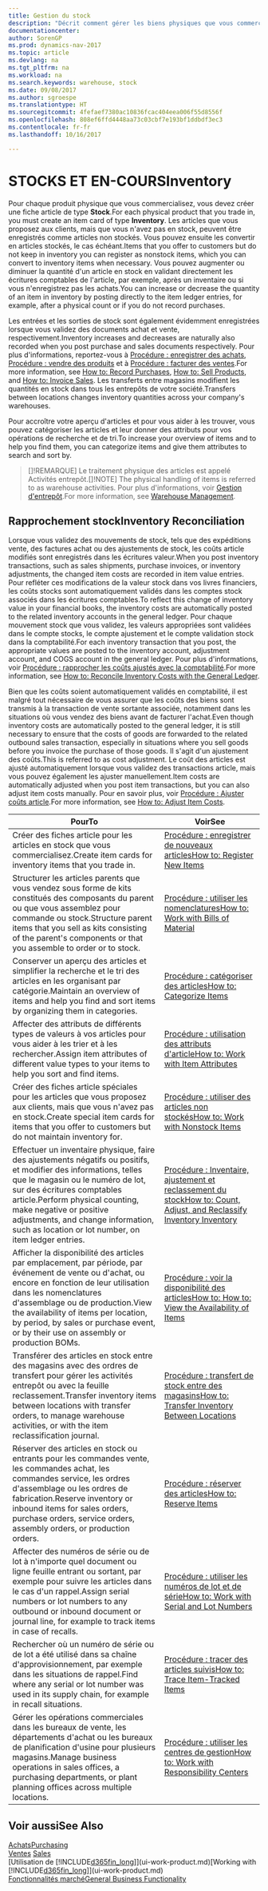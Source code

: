 ```yaml
---
title: Gestion du stock
description: "Décrit comment gérer les biens physiques que vous commercialisez, par exemple, la gestion du stock de votre entrepôt."
documentationcenter: 
author: SorenGP
ms.prod: dynamics-nav-2017
ms.topic: article
ms.devlang: na
ms.tgt_pltfrm: na
ms.workload: na
ms.search.keywords: warehouse, stock
ms.date: 09/08/2017
ms.author: sgroespe
ms.translationtype: HT
ms.sourcegitcommit: 4fefaef7380ac10836fcac404eea006f55d8556f
ms.openlocfilehash: 808ef6ffd4448aa73c03cbf7e193bf1ddbdf3ec3
ms.contentlocale: fr-fr
ms.lasthandoff: 10/16/2017

---
```


# <a name="inventory"></a><span data-ttu-id="357ce-103">STOCKS ET EN-COURS</span><span class="sxs-lookup"><span data-stu-id="357ce-103">Inventory</span></span>
<span data-ttu-id="357ce-104">Pour chaque produit physique que vous commercialisez, vous devez créer une fiche article de type **Stock**.</span><span class="sxs-lookup"><span data-stu-id="357ce-104">For each physical product that you trade in, you must create an item card of type **Inventory**.</span></span> <span data-ttu-id="357ce-105">Les articles que vous proposez aux clients, mais que vous n'avez pas en stock, peuvent être enregistrés comme articles non stockés. Vous pouvez ensuite les convertir en articles stockés, le cas échéant.</span><span class="sxs-lookup"><span data-stu-id="357ce-105">Items that you offer to customers but do not keep in inventory you can register as nonstock items, which you can convert to inventory items when necessary.</span></span> <span data-ttu-id="357ce-106">Vous pouvez augmenter ou diminuer la quantité d'un article en stock en validant directement les écritures comptables de l'article, par exemple, après un inventaire ou si vous n'enregistrez pas les achats.</span><span class="sxs-lookup"><span data-stu-id="357ce-106">You can increase or decrease the quantity of an item in inventory by posting directly to the item ledger entries, for example, after a physical count or if you do not record purchases.</span></span>

<span data-ttu-id="357ce-107">Les entrées et les sorties de stock sont également évidemment enregistrées lorsque vous validez des documents achat et vente, respectivement.</span><span class="sxs-lookup"><span data-stu-id="357ce-107">Inventory increases and decreases are naturally also recorded when you post purchase and sales documents respectively.</span></span> <span data-ttu-id="357ce-108">Pour plus d'informations, reportez-vous à [Procédure : enregistrer des achats](purchasing-how-record-purchases.md), [Procédure : vendre des produits](sales-how-sell-products.md) et à [Procédure : facturer des ventes](sales-how-invoice-sales.md).</span><span class="sxs-lookup"><span data-stu-id="357ce-108">For more information, see [How to: Record Purchases](purchasing-how-record-purchases.md), [How to: Sell Products](sales-how-sell-products.md), and [How to: Invoice Sales](sales-how-invoice-sales.md).</span></span> <span data-ttu-id="357ce-109">Les transferts entre magasins modifient les quantités en stock dans tous les entrepôts de votre société.</span><span class="sxs-lookup"><span data-stu-id="357ce-109">Transfers between locations changes inventory quantities across your company's warehouses.</span></span>   

<span data-ttu-id="357ce-110">Pour accroître votre aperçu d'articles et pour vous aider à les trouver, vous pouvez catégoriser les articles et leur donner des attributs pour vos opérations de recherche et de tri.</span><span class="sxs-lookup"><span data-stu-id="357ce-110">To increase your overview of items and to help you find them, you can categorize items and give them attributes to search and sort by.</span></span>

> <span data-ttu-id="357ce-111">[]!REMARQUE] Le traitement physique des articles est appelé Activités entrepôt.</span><span class="sxs-lookup"><span data-stu-id="357ce-111">[]!NOTE] The physical handling of items is referred to as warehouse activities.</span></span> <span data-ttu-id="357ce-112">Pour plus d'informations, voir [Gestion d'entrepôt](warehouse-manage-warehouse.md).</span><span class="sxs-lookup"><span data-stu-id="357ce-112">For more information, see [Warehouse Management](warehouse-manage-warehouse.md).</span></span>

## <a name="inventory-reconciliation"></a><span data-ttu-id="357ce-113">Rapprochement stock</span><span class="sxs-lookup"><span data-stu-id="357ce-113">Inventory Reconciliation</span></span>
<span data-ttu-id="357ce-114">Lorsque vous validez des mouvements de stock, tels que des expéditions vente, des factures achat ou des ajustements de stock, les coûts article modifiés sont enregistrés dans les écritures valeur.</span><span class="sxs-lookup"><span data-stu-id="357ce-114">When you post inventory transactions, such as sales shipments, purchase invoices, or inventory adjustments, the changed item costs are recorded in item value entries.</span></span> <span data-ttu-id="357ce-115">Pour refléter ces modifications de la valeur stock dans vos livres financiers, les coûts stocks sont automatiquement validés dans les comptes stock associés dans les écritures comptables.</span><span class="sxs-lookup"><span data-stu-id="357ce-115">To reflect this change of inventory value in your financial books, the inventory costs are automatically posted to the related inventory accounts in the general ledger.</span></span> <span data-ttu-id="357ce-116">Pour chaque mouvement stock que vous validez, les valeurs appropriées sont validées dans le compte stocks, le compte ajustement et le compte validation stock dans la comptabilité.</span><span class="sxs-lookup"><span data-stu-id="357ce-116">For each inventory transaction that you post, the appropriate values are posted to the inventory account, adjustment account, and COGS account in the general ledger.</span></span> <span data-ttu-id="357ce-117">Pour plus d'informations, voir [Procédure : rapprocher les coûts ajustés avec la comptabilité](finance-how-to-post-inventory-costs-to-the-general-ledger.md).</span><span class="sxs-lookup"><span data-stu-id="357ce-117">For more information, see [How to: Reconcile Inventory Costs with the General Ledger](finance-how-to-post-inventory-costs-to-the-general-ledger.md).</span></span>

<span data-ttu-id="357ce-118">Bien que les coûts soient automatiquement validés en comptabilité, il est malgré tout nécessaire de vous assurer que les coûts des biens sont transmis à la transaction de vente sortante associée, notamment dans les situations où vous vendez des biens avant de facturer l'achat.</span><span class="sxs-lookup"><span data-stu-id="357ce-118">Even though inventory costs are automatically posted to the general ledger, it is still necessary to ensure that the costs of goods are forwarded to the related outbound sales transaction, especially in situations where you sell goods before you invoice the purchase of those goods.</span></span> <span data-ttu-id="357ce-119">Il s'agit d'un ajustement des coûts.</span><span class="sxs-lookup"><span data-stu-id="357ce-119">This is referred to as cost adjustment.</span></span> <span data-ttu-id="357ce-120">Le coût des articles est ajusté automatiquement lorsque vous validez des transactions article, mais vous pouvez également les ajuster manuellement.</span><span class="sxs-lookup"><span data-stu-id="357ce-120">Item costs are automatically adjusted when you post item transactions, but you can also adjust item costs manually.</span></span> <span data-ttu-id="357ce-121">Pour en savoir plus, voir [Procédure : Ajuster coûts article](inventory-how-adjust-item-costs.md).</span><span class="sxs-lookup"><span data-stu-id="357ce-121">For more information, see [How to: Adjust Item Costs](inventory-how-adjust-item-costs.md).</span></span>

|<span data-ttu-id="357ce-122">Pour</span><span class="sxs-lookup"><span data-stu-id="357ce-122">To</span></span> |<span data-ttu-id="357ce-123">Voir</span><span class="sxs-lookup"><span data-stu-id="357ce-123">See</span></span> |
|---|----|
|<span data-ttu-id="357ce-124">Créer des fiches article pour les articles en stock que vous commercialisez.</span><span class="sxs-lookup"><span data-stu-id="357ce-124">Create item cards for inventory items that you trade in.</span></span>|[<span data-ttu-id="357ce-125">Procédure : enregistrer de nouveaux articles</span><span class="sxs-lookup"><span data-stu-id="357ce-125">How to: Register New Items</span></span>](inventory-how-register-new-items.md)|
|<span data-ttu-id="357ce-126">Structurer les articles parents que vous vendez sous forme de kits constitués des composants du parent ou que vous assemblez pour commande ou stock.</span><span class="sxs-lookup"><span data-stu-id="357ce-126">Structure parent items that you sell as kits consisting of the parent's components or that you assemble to order or to stock.</span></span>|[<span data-ttu-id="357ce-127">Procédure : utiliser les nomenclatures</span><span class="sxs-lookup"><span data-stu-id="357ce-127">How to: Work with Bills of Material</span></span>](inventory-how-work-BOMs.md)|
|<span data-ttu-id="357ce-128">Conserver un aperçu des articles et simplifier la recherche et le tri des articles en les organisant par catégorie.</span><span class="sxs-lookup"><span data-stu-id="357ce-128">Maintain an overview of items and help you find and sort items by organizing them in categories.</span></span>|[<span data-ttu-id="357ce-129">Procédure : catégoriser des articles</span><span class="sxs-lookup"><span data-stu-id="357ce-129">How to: Categorize Items</span></span>](inventory-how-categorize-items.md)|
|<span data-ttu-id="357ce-130">Affecter des attributs de différents types de valeurs à vos articles pour vous aider à les trier et à les rechercher.</span><span class="sxs-lookup"><span data-stu-id="357ce-130">Assign item attributes of different value types to your items to help you sort and find items.</span></span>|[<span data-ttu-id="357ce-131">Procédure : utilisation des attributs d'article</span><span class="sxs-lookup"><span data-stu-id="357ce-131">How to: Work with Item Attributes</span></span>](inventory-how-work-item-attributes.md)|
|<span data-ttu-id="357ce-132">Créer des fiches article spéciales pour les articles que vous proposez aux clients, mais que vous n'avez pas en stock.</span><span class="sxs-lookup"><span data-stu-id="357ce-132">Create special item cards for items that you offer to customers but do not maintain inventory for.</span></span>|[<span data-ttu-id="357ce-133">Procédure : utiliser des articles non stockés</span><span class="sxs-lookup"><span data-stu-id="357ce-133">How to: Work with Nonstock Items</span></span>](inventory-how-work-nonstock-items.md)|
|<span data-ttu-id="357ce-134">Effectuer un inventaire physique, faire des ajustements négatifs ou positifs, et modifier des informations, telles que le magasin ou le numéro de lot, sur des écritures comptables article.</span><span class="sxs-lookup"><span data-stu-id="357ce-134">Perform physical counting, make negative or positive adjustments, and change information, such as location or lot number, on item ledger entries.</span></span>|[<span data-ttu-id="357ce-135">Procédure : Inventaire, ajustement et reclassement du stock</span><span class="sxs-lookup"><span data-stu-id="357ce-135">How to: Count, Adjust, and Reclassify Inventory Inventory</span></span>](inventory-how-count-adjust-reclassify.md)|
|<span data-ttu-id="357ce-136">Afficher la disponibilité des articles par emplacement, par période, par événement de vente ou d'achat, ou encore en fonction de leur utilisation dans les nomenclatures d'assemblage ou de production.</span><span class="sxs-lookup"><span data-stu-id="357ce-136">View the availability of items per location, by period, by sales or purchase event, or by their use on assembly or production BOMs.</span></span>|[<span data-ttu-id="357ce-137">Procédure : voir la disponibilité des articles</span><span class="sxs-lookup"><span data-stu-id="357ce-137">How to: How to: View the Availability of Items</span></span>](inventory-how-availability-overview.md)|
|<span data-ttu-id="357ce-138">Transférer des articles en stock entre des magasins avec des ordres de transfert pour gérer les activités entrepôt ou avec la feuille reclassement.</span><span class="sxs-lookup"><span data-stu-id="357ce-138">Transfer inventory items between locations with transfer orders, to manage warehouse activities, or with the item reclassification journal.</span></span>|[<span data-ttu-id="357ce-139">Procédure : transfert de stock entre des magasins</span><span class="sxs-lookup"><span data-stu-id="357ce-139">How to: Transfer Inventory Between Locations</span></span>](inventory-how-transfer-between-locations.md)|
|<span data-ttu-id="357ce-140">Réserver des articles en stock ou entrants pour les commandes vente, les commandes achat, les commandes service, les ordres d'assemblage ou les ordres de fabrication.</span><span class="sxs-lookup"><span data-stu-id="357ce-140">Reserve inventory or inbound items for sales orders, purchase orders, service orders, assembly orders, or production orders.</span></span>|[<span data-ttu-id="357ce-141">Procédure : réserver des articles</span><span class="sxs-lookup"><span data-stu-id="357ce-141">How to: Reserve Items</span></span>](inventory-how-to-reserve-items.md)|
|<span data-ttu-id="357ce-142">Affecter des numéros de série ou de lot à n'importe quel document ou ligne feuille entrant ou sortant, par exemple pour suivre les articles dans le cas d'un rappel.</span><span class="sxs-lookup"><span data-stu-id="357ce-142">Assign serial numbers or lot numbers to any outbound or inbound document or journal line, for example to track items in case of recalls.</span></span>|[<span data-ttu-id="357ce-143">Procédure : utiliser les numéros de lot et de série</span><span class="sxs-lookup"><span data-stu-id="357ce-143">How to: Work with Serial and Lot Numbers</span></span>](inventory-how-work-item-tracking.md)|
|<span data-ttu-id="357ce-144">Rechercher où un numéro de série ou de lot a été utilisé dans sa chaîne d'approvisionnement, par exemple dans les situations de rappel.</span><span class="sxs-lookup"><span data-stu-id="357ce-144">Find where any serial or lot number was used in its supply chain, for example in recall situations.</span></span>|[<span data-ttu-id="357ce-145">Procédure : tracer des articles suivis</span><span class="sxs-lookup"><span data-stu-id="357ce-145">How to: Trace Item-Tracked Items</span></span>](inventory-how-to-trace-item-tracked-items.md)|
|<span data-ttu-id="357ce-146">Gérer les opérations commerciales dans les bureaux de vente, les départements d'achat ou les bureaux de planification d'usine pour plusieurs magasins.</span><span class="sxs-lookup"><span data-stu-id="357ce-146">Manage business operations in sales offices, a purchasing departments, or plant planning offices across multiple locations.</span></span>|[<span data-ttu-id="357ce-147">Procédure : utiliser les centres de gestion</span><span class="sxs-lookup"><span data-stu-id="357ce-147">How to: Work with Responsibility Centers</span></span>](inventory-responsibility-centers.md)|

## <a name="see-also"></a><span data-ttu-id="357ce-148">Voir aussi</span><span class="sxs-lookup"><span data-stu-id="357ce-148">See Also</span></span>  
[<span data-ttu-id="357ce-149">Achats</span><span class="sxs-lookup"><span data-stu-id="357ce-149">Purchasing</span></span>](purchasing-manage-purchasing.md)  
<span data-ttu-id="357ce-150">[Ventes](sales-manage-sales.md)  </span><span class="sxs-lookup"><span data-stu-id="357ce-150">[Sales](sales-manage-sales.md)  </span></span>  
<span data-ttu-id="357ce-151">[Utilisation de [!INCLUDE[d365fin_long](includes/d365fin_long_md.md)]](ui-work-product.md)</span><span class="sxs-lookup"><span data-stu-id="357ce-151">[Working with [!INCLUDE[d365fin_long](includes/d365fin_long_md.md)]](ui-work-product.md)</span></span>  
[<span data-ttu-id="357ce-152">Fonctionnalités marché</span><span class="sxs-lookup"><span data-stu-id="357ce-152">General Business Functionality</span></span>](ui-across-business-areas.md)

## 

